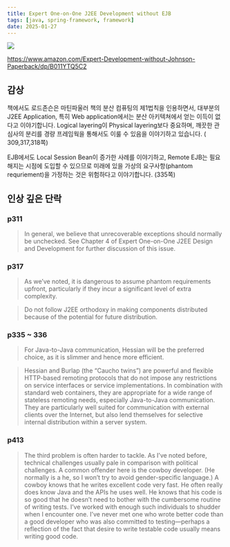 ```yaml
---
title: Expert One-on-One J2EE Development without EJB
tags: [java, spring-framework, framework]
date: 2025-01-27
---
```


![](https://image.yes24.com/momo/TopCate58/MidCate10/5798685.jpg)

https://www.amazon.com/Expert-Development-without-Johnson-Paperback/dp/B011YTQ5C2

## 감상

책에서도 로드존슨은 마틴파울러 책의 분산 컴퓨팅의 제1법칙을 인용하면서, 대부분의 J2EE Application, 특히 Web application에서는 분산 아키텍쳐에서 얻는 이득이 없다고 이야기합니다. Logical layering이 Physical layering보다 중요하며, 깨끗한 관심사의 분리를 경량 프레임웍을 통해서도 이룰 수 있음을 이야기하고 있습니다. ( 309,317,318쪽)

EJB에서도 Local Session Bean이 증가한 사례를 이야기하고, Remote EJB는 필요해지는 시점에 도입할 수 있으므로 미래에 있을 가상의 요구사항(phantom requriement)을 가정하는 것은 위험하다고 이야기합니다. (335쪽)

## 인상 깊은 단락

### p311

> In general, we believe that unrecoverable exceptions should normally be unchecked. See Chapter 4 of Expert One-on-One J2EE Design and Development for further discussion of this issue.

### p317

> As we’ve noted, it is dangerous to assume phantom requirements upfront, particularly if they incur a significant level of extra complexity.

> Do not follow J2EE orthodoxy in making components distributed because of the potential for future distribution.

### p335 ~ 336

> For Java-to-Java communication, Hessian will be the preferred choice, as it is slimmer and hence more efficient.

> Hessian and Burlap (the “Caucho twins”) are powerful and flexible HTTP-based remoting protocols that do not impose any restrictions on service interfaces or service implementations. In combination with standard web containers, they are appropriate for a wide range of stateless remoting needs, especially Java-to-Java communication. They are particularly well suited for communication with external clients over the Internet, but also lend themselves for selective internal distribution within a server system.


### p413

> The third problem is often harder to tackle. As I’ve noted before, technical challenges usually pale in comparison with political challenges. A common offender here is the cowboy developer. (He normally is a he, so I won’t try to avoid gender-specific language.) A cowboy knows that he writes excellent code very fast. He often really does know Java and the APIs he uses well. He knows that his code is so good that he doesn’t need to bother with the cumbersome routine of writing tests. I’ve worked with enough such individuals to shudder when I encounter one. I’ve never met one who wrote better code than a good developer who was also committed to testing—perhaps a reflection of the fact that desire to write testable code usually means writing good code.

